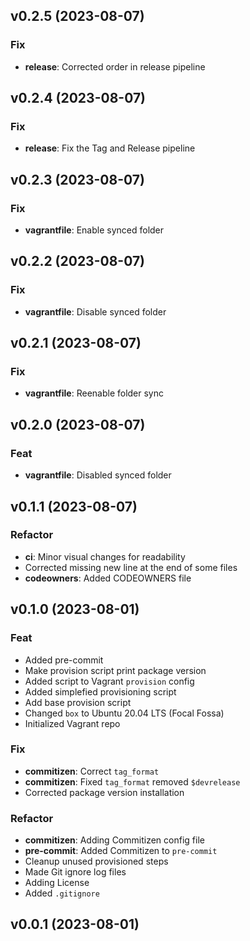 ## v0.2.5 (2023-08-07)

### Fix

- **release**: Corrected order in release pipeline

## v0.2.4 (2023-08-07)

### Fix

- **release**: Fix the Tag and Release pipeline

## v0.2.3 (2023-08-07)

### Fix

- **vagrantfile**: Enable synced folder

## v0.2.2 (2023-08-07)

### Fix

- **vagrantfile**: Disable synced folder

## v0.2.1 (2023-08-07)

### Fix

- **vagrantfile**: Reenable folder sync

## v0.2.0 (2023-08-07)

### Feat

- **vagrantfile**: Disabled synced folder

## v0.1.1 (2023-08-07)

### Refactor

- **ci**: Minor visual changes for readability
- Corrected missing new line at the end of some files
- **codeowners**: Added CODEOWNERS file

## v0.1.0 (2023-08-01)

### Feat

- Added pre-commit
- Make provision script print package version
- Added script to Vagrant `provision` config
- Added simplefied provisioning script
- Add base provision script
- Changed `box` to Ubuntu 20.04 LTS (Focal Fossa)
- Initialized Vagrant repo

### Fix

- **commitizen**: Correct `tag_format`
- **commitizen**: Fixed `tag_format` removed `$devrelease`
- Corrected package version installation

### Refactor

- **commitizen**: Adding Commitizen config file
- **pre-commit**: Added Commitizen to `pre-commit`
- Cleanup unused provisioned steps
- Made Git ignore log files
- Adding License
- Added `.gitignore`

## v0.0.1 (2023-08-01)
